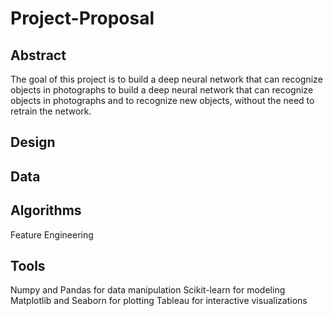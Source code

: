# Project-Proposal

## Abstract
The goal of this project is to build a deep neural network that can recognize objects in photographs to build a deep neural network that can recognize objects in photographs and to recognize new objects, without the need to retrain the network.

## Design


## Data


## Algorithms
Feature Engineering



## Tools
Numpy and Pandas for data manipulation
Scikit-learn for modeling
Matplotlib and Seaborn for plotting
Tableau for interactive visualizations
